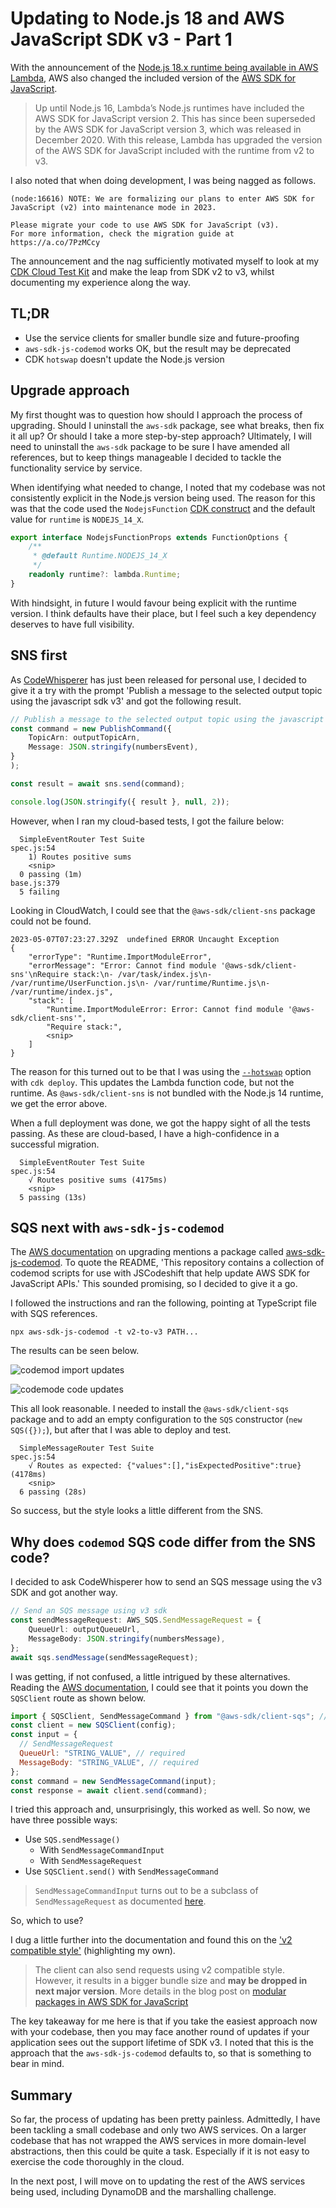 # Updating to Node.js 18 and AWS JavaScript SDK v3 - Part 1

With the announcement of the [Node.js 18.x runtime being available in AWS Lambda](https://aws.amazon.com/blogs/compute/node-js-18-x-runtime-now-available-in-aws-lambda/), AWS also changed the included version of the [AWS SDK for JavaScript](https://aws.amazon.com/sdk-for-javascript/).

> Up until Node.js 16, Lambda’s Node.js runtimes have included the AWS SDK for JavaScript version 2. This has since been superseded by the AWS SDK for JavaScript version 3, which was released in December 2020. With this release, Lambda has upgraded the version of the AWS SDK for JavaScript included with the runtime from v2 to v3.

I also noted that when doing development, I was being nagged as follows.

```text
(node:16616) NOTE: We are formalizing our plans to enter AWS SDK for JavaScript (v2) into maintenance mode in 2023.

Please migrate your code to use AWS SDK for JavaScript (v3).
For more information, check the migration guide at https://a.co/7PzMCcy
```

The announcement and the nag sufficiently motivated myself to look at my [CDK Cloud Test Kit](https://github.com/andybalham/cdk-cloud-test-kit) and make the leap from SDK v2 to v3, whilst documenting my experience along the way.

## TL;DR

- Use the service clients for smaller bundle size and future-proofing
- `aws-sdk-js-codemod` works OK, but the result may be deprecated
- CDK `hotswap` doesn't update the Node.js version

## Upgrade approach

My first thought was to question how should I approach the process of upgrading. Should I uninstall the `aws-sdk` package, see what breaks, then fix it all up? Or should I take a more step-by-step approach? Ultimately, I will need to uninstall the `aws-sdk` package to be sure I have amended all references, but to keep things manageable I decided to tackle the functionality service by service.

When identifying what needed to change, I noted that my codebase was not consistently explicit in the Node.js version being used. The reason for this was that the code used the `NodejsFunction` [CDK construct](https://docs.aws.amazon.com/cdk/v2/guide/constructs.html) and the default value for `runtime` is `NODEJS_14_X`.

```TypeScript
export interface NodejsFunctionProps extends FunctionOptions {
    /**
     * @default Runtime.NODEJS_14_X
     */
    readonly runtime?: lambda.Runtime;
}
```

With hindsight, in future I would favour being explicit with the runtime version. I think defaults have their place, but I feel such a key dependency deserves to have full visibility.

## SNS first

As [CodeWhisperer](https://aws.amazon.com/codewhisperer/) has just been released for personal use, I decided to give it a try with the prompt 'Publish a message to the selected output topic using the javascript sdk v3' and got the following result.

```TypeScript
// Publish a message to the selected output topic using the javascript sdk v3
const command = new PublishCommand({
    TopicArn: outputTopicArn,
    Message: JSON.stringify(numbersEvent),
}
);

const result = await sns.send(command);

console.log(JSON.stringify({ result }, null, 2));
```

However, when I ran my cloud-based tests, I got the failure below:

```text
  SimpleEventRouter Test Suite
spec.js:54
    1) Routes positive sums
    <snip>
  0 passing (1m)
base.js:379
  5 failing
```

Looking in CloudWatch, I could see that the `@aws-sdk/client-sns` package could not be found.

```text
2023-05-07T07:23:27.329Z  undefined ERROR Uncaught Exception
{
    "errorType": "Runtime.ImportModuleError",
    "errorMessage": "Error: Cannot find module '@aws-sdk/client-sns'\nRequire stack:\n- /var/task/index.js\n- /var/runtime/UserFunction.js\n- /var/runtime/Runtime.js\n- /var/runtime/index.js",
    "stack": [
        "Runtime.ImportModuleError: Error: Cannot find module '@aws-sdk/client-sns'",
        "Require stack:",
        <snip>
    ]
}
```

The reason for this turned out to be that I was using the [`--hotswap`](https://docs.aws.amazon.com/cdk/v2/guide/cli.html) option with `cdk deploy`. This updates the Lambda function code, but not the runtime. As `@aws-sdk/client-sns` is not bundled with the Node.js 14 runtime, we get the error above.

When a full deployment was done, we got the happy sight of all the tests passing. As these are cloud-based, I have a high-confidence in a successful migration.

```text
  SimpleEventRouter Test Suite
spec.js:54
    √ Routes positive sums (4175ms)
    <snip>
  5 passing (13s)
```

## SQS next with `aws-sdk-js-codemod`

The [AWS documentation](https://docs.aws.amazon.com/sdk-for-javascript/v3/developer-guide/migrating-to-v3.html) on upgrading mentions a package called [aws-sdk-js-codemod](https://www.npmjs.com/package/aws-sdk-js-codemod). To quote the README, 'This repository contains a collection of codemod scripts for use with JSCodeshift that help update AWS SDK for JavaScript APIs.' This sounded promising, so I decided to give it a go.

I followed the instructions and ran the following, pointing at TypeScript file with SQS references.

```text
npx aws-sdk-js-codemod -t v2-to-v3 PATH...
```

The results can be seen below.

![codemod import updates](https://github.com/andybalham/blog-source-code/blob/master/blog-posts/images/upgrade-to-sdk-v3/codemod-sqs-upgrade-1.png?raw=true)

![codemode code updates](https://github.com/andybalham/blog-source-code/blob/master/blog-posts/images/upgrade-to-sdk-v3/codemod-sqs-upgrade-2.png?raw=true)

This all look reasonable. I needed to install the `@aws-sdk/client-sqs` package and to add an empty configuration to the `SQS` constructor (`new SQS({});`), but after that I was able to deploy and test.

```text
  SimpleMessageRouter Test Suite
spec.js:54
    √ Routes as expected: {"values":[],"isExpectedPositive":true} (4178ms)
    <snip>
  6 passing (28s)
```

So success, but the style looks a little different from the SNS.

## Why does `codemod` SQS code differ from the SNS code?

I decided to ask CodeWhisperer how to send an SQS message using the v3 SDK and got another way.

```TypeScript
// Send an SQS message using v3 sdk
const sendMessageRequest: AWS_SQS.SendMessageRequest = {
    QueueUrl: outputQueueUrl,
    MessageBody: JSON.stringify(numbersMessage),
};
await sqs.sendMessage(sendMessageRequest);
```

I was getting, if not confused, a little intrigued by these alternatives. Reading the
[AWS documentation](https://docs.aws.amazon.com/AWSJavaScriptSDK/v3/latest/preview/client/sqs/command/SendMessageCommand/), I could see that it points you down the `SQSClient` route as shown below.

```javascript
import { SQSClient, SendMessageCommand } from "@aws-sdk/client-sqs"; // ES Modules import
const client = new SQSClient(config);
const input = {
  // SendMessageRequest
  QueueUrl: "STRING_VALUE", // required
  MessageBody: "STRING_VALUE", // required
};
const command = new SendMessageCommand(input);
const response = await client.send(command);
```

I tried this approach and, unsurprisingly, this worked as well. So now, we have three possible ways:

- Use `SQS.sendMessage()`
  - With `SendMessageCommandInput`
  - With `SendMessageRequest`
- Use `SQSClient.send()` with `SendMessageCommand`

> `SendMessageCommandInput` turns out to be a subclass of `SendMessageRequest` as documented [here](https://docs.aws.amazon.com/AWSJavaScriptSDK/v3/latest/clients/client-sqs/modules/sendmessagerequest.html).

So, which to use?

I dug a little further into the documentation and found this on the ['v2 compatible style'](https://docs.aws.amazon.com/AWSJavaScriptSDK/v3/latest/clients/client-sqs/#v2-compatible-style) (highlighting my own).

> The client can also send requests using v2 compatible style. However, it results in a bigger bundle size and __may be dropped in next major version__. More details in the blog post on [modular packages in AWS SDK for JavaScript](https://aws.amazon.com/blogs/developer/modular-packages-in-aws-sdk-for-javascript/)

The key takeaway for me here is that if you take the easiest approach now with your codebase, then you may face another round of updates if your application sees out the support lifetime of SDK v3. I noted that this is the approach that the `aws-sdk-js-codemod` defaults to, so that is something to bear in mind.

## Summary

So far, the process of updating has been pretty painless. Admittedly, I have been tackling a small codebase and only two AWS services. On a larger codebase that has not wrapped the AWS services in more domain-level abstractions, then this could be quite a task. Especially if it is not easy to exercise the code thoroughly in the cloud.

In the next post, I will move on to updating the rest of the AWS services being used, including DynamoDB and the marshalling challenge.
